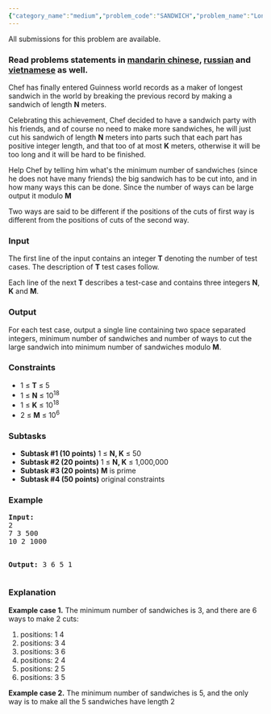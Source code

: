 ```yaml
---
{"category_name":"medium","problem_code":"SANDWICH","problem_name":"Long Sandwich ","languages_supported":{"0":"ADA","1":"ASM","2":"BASH","3":"BF","4":"C","5":"C99 strict","6":"CAML","7":"CLOJ","8":"CLPS","9":"CPP 4.3.2","10":"CPP 4.9.2","11":"CPP14","12":"CS2","13":"D","14":"ERL","15":"FORT","16":"FS","17":"GO","18":"HASK","19":"ICK","20":"ICON","21":"JAVA","22":"JS","23":"LISP clisp","24":"LISP sbcl","25":"LUA","26":"NEM","27":"NICE","28":"NODEJS","29":"PAS fpc","30":"PAS gpc","31":"PERL","32":"PERL6","33":"PHP","34":"PIKE","35":"PRLG","36":"PYPY","37":"PYTH","38":"PYTH 3.4","39":"RUBY","40":"SCALA","41":"SCM chicken","42":"SCM guile","43":"SCM qobi","44":"ST","45":"TCL","46":"TEXT","47":"WSPC"},"max_timelimit":5,"source_sizelimit":50000,"problem_author":"kingofnumbers","problem_tester":null,"date_added":"17-03-2017","tags":{"0":"kingofnumbers"},"time":{"view_start_date":1495099800,"submit_start_date":1495099800,"visible_start_date":1495099800,"end_date":1735669800},"layout":"problem"}
---
```

<span class="solution-visible-txt">All submissions for this problem are available.</span><h3>Read problems statements in <a target="_blank" href="http://www.codechef.com/download/translated/MAY17/mandarin/SANDWICH.pdf">mandarin chinese</a>, <a target="_blank" href="http://www.codechef.com/download/translated/MAY17/russian/SANDWICH.pdf">russian</a> and <a target="_blank" href="http://www.codechef.com/download/translated/MAY17/vietnamese/SANDWICH.pdf">vietnamese</a> as well.</h3>


<p>Chef has finally entered Guinness world records as a maker of longest sandwich in the world by breaking the previous record by making a sandwich of length <b>N</b> meters.</p>

<p>Celebrating this achievement, Chef decided to have a sandwich party with his friends, and of course no need to make more sandwiches, he will just cut his sandwich of length <b>N</b> meters into parts such that each part has positive integer length, and that too of at most <b>K</b> meters, otherwise it will be too long and it will be hard to be finished. </p>

<p>Help Chef by telling him what's the minimum number of sandwiches (since he does not have many friends) the big sandwich has to be cut into, and in how many ways this can be done. Since the number of ways can be large output it modulo <b>M</b></p>

<p>Two ways are said to be different if the positions of the cuts of first way is different from the positions of cuts of the second way.</p>

<h3>Input</h3>
<p>The first line of the input contains an integer <b>T</b> denoting the number of test cases. The description of <b>T</b> test cases follow.</p>
<p>Each line of the next <b>T</b> describes a test-case and contains three integers <b>N</b>, <b>K</b> and <b>M</b>.</p>

<h3>Output</h3>
<p>For each test case, output a single line containing two space separated integers, minimum number of sandwiches and number of ways to cut the large sandwich into minimum number of sandwiches modulo <b>M</b>.</p>
<h3>Constraints</h3>
<ul>
<li>1 ≤ <b>T</b> ≤ 5</li>
<li>1 ≤ <b>N</b> ≤ 10<sup>18</sup></li>
<li>1 ≤ <b>K</b> ≤ 10<sup>18</sup></li>
<li>2 ≤ <b>M</b> ≤ 10<sup>6</sup></li>
</ul>

<h3>Subtasks</h3>
<ul>
  <li><b>Subtask #1 (10 points)</b> 1 ≤ <b>N, K</b> ≤ 50 </li>
  <li><b>Subtask #2 (20 points)</b> 1 ≤ <b>N, K</b> ≤ 1,000,000</li>
  <li><b>Subtask #3 (20 points)</b> <b>M</b> is prime</li>
  <li><b>Subtask #4 (50 points)</b> original constraints</li>
</ul>

<h3>Example</h3>
<pre><b>Input:</b>
2
7 3 500
10 2 1000

<b>Output:</b>
3 6
5 1
</pre>

<h3>Explanation</h3>
<p><b>Example case 1.</b> The minimum number of sandwiches is 3, and there are 6 ways to make 2 cuts:</p>

<ol>
<li>positions: 1 4</li>
<li>positions: 3 4</li>
<li>positions: 3 6</li>
<li>positions: 2 4</li>
<li>positions: 2 5</li>
<li>positions: 3 5</li>
</ol>
</p>

<p><b>Example case 2.</b> The minimum number of sandwiches is 5, and the only way is to make all the 5 sandwiches have length 2
</p>